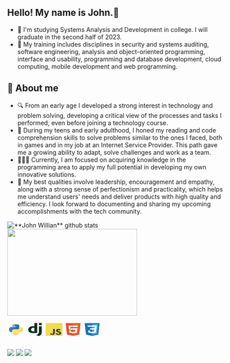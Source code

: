 ## Hello! My name is John.👋

- 🏫 I'm studying Systems Analysis and Development in college. I will graduate in the second half of 2023.
- 🌱 My training includes disciplines in security and systems auditing, software engineering, analysis and object-oriented programming, interface and usability, programming and database development, cloud computing, mobile development and web programming.
##

## 👤 About me
- 🔍 From an early age I developed a strong interest in technology and problem solving, developing a critical view of the processes and tasks I performed, even before joining a technology course.
- 🧠 During my teens and early adulthood, I honed my reading and code comprehension skills to solve problems similar to the ones I faced, both in games and in my job at an Internet Service Provider. This path gave me a growing ability to adapt, solve challenges and work as a team.
- 🧑🏽‍💻 Currently, I am focused on acquiring knowledge in the programming area to apply my full potential in developing my own innovative solutions.
- 🫡 My best qualities involve leadership, encouragement and empathy, along with a strong sense of perfectionism and practicality, which helps me understand users' needs and deliver products with high quality and efficiency. I look forward to documenting and sharing my upcoming accomplishments with the tech community.
<div>
<img height="200em" align="center" src="https://github-readme-stats.vercel.app/api?username=Jz1nn&theme=gotham&show_icons=true&count_private=true&line_height=27" alt="**John Willian** github stats"/>
</a>
<img height="200em" width="300" align="center" src="https://github-readme-stats.vercel.app/api/top-langs/?username=Jz1nn&theme=outrun&hide_langs_below=1&line_height=27" />
<div style="display: inline_block"><br>
<img align="center" alt="John-Python" height="30" width="40" src="https://raw.githubusercontent.com/devicons/devicon/master/icons/python/python-original.svg">
<img align="center" alt="John-Django" height="30" width="40" src="https://raw.githubusercontent.com/devicons/devicon/master/icons/django/django-plain.svg">
<img align="center" alt="John-Javascript" height="30" width="40" src="https://raw.githubusercontent.com/devicons/devicon/master/icons/javascript/javascript-original.svg">
<img align="center" alt="John-Html" height="30" width="40" src="https://raw.githubusercontent.com/devicons/devicon/master/icons/html5/html5-original.svg">
<img align="center" alt="John-Css" height="30" width="40" src="https://raw.githubusercontent.com/devicons/devicon/master/icons/css3/css3-original.svg">
</div>

##

<div> 
  <a href="https://instagram.com/jz1nn_" target="_blank"><img src="https://img.shields.io/badge/-Instagram-%23E4405F?style=for-the-badge&logo=instagram&logoColor=white" target="_blank"></a>
  <a href = "mailto:jz1nnwln@gmail.com"><img src="https://img.shields.io/badge/-Gmail-%23333?style=for-the-badge&logo=gmail&logoColor=white" target="_blank"></a>
  <a href="https://www.linkedin.com/in/jz1nnwln/" target="_blank"><img src="https://img.shields.io/badge/-LinkedIn-%230077B5?style=for-the-badge&logo=linkedin&logoColor=white" target="_blank"></a> 
</div>
